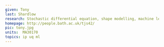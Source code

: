 ```yaml
---
given: Tony
last: Shardlow
research: Stochastic differential equation, shape modelling, machine learning
homepage: http://people.bath.ac.uk/tjs42/
pic: tony.jpg
units:  MA30170
topics: ip uq ml
---
```

